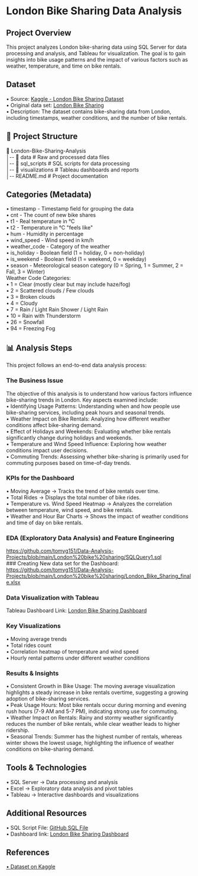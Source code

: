 # London Bike Sharing Data Analysis
## Project Overview
This project analyzes London bike-sharing data using SQL Server for data processing and analysis, and Tableau for visualization. The goal is to gain insights into bike usage patterns and the impact of various factors such as weather, temperature, and time on bike rentals.

## Dataset
•	Source: <a href="https://www.kaggle.com/datasets/hmavrodiev/london-bike-sharing-dataset">
Kaggle - London Bike Sharing Dataset
</a><br/>
•	Original data set: <a href="https://github.com/tomyg151/Data-Analysis-Projects/blob/main/London%20bike%20sharing/original_data_london_merged.csv">London Bike Sharing
</a> <br/>
•	Description: The dataset contains bike-sharing data from London, including   timestamps, weather conditions, and the number of bike rentals.

## 📁 Project Structure
📂 London-Bike-Sharing-Analysis<br/>
│-- 📁 data                # Raw and processed data files<br/>
│-- 📁 sql_scripts         # SQL scripts for data processing<br/>
│-- 📁 visualizations      # Tableau dashboards and reports<br/>
│-- README.md             # Project documentation<br/>

## Categories (Metadata)
•	timestamp - Timestamp field for grouping the data<br/>
•	cnt - The count of new bike shares<br/>
•	t1 - Real temperature in °C<br/>
•	t2 - Temperature in °C "feels like"<br/>
•	hum - Humidity in percentage<br/>
•	wind_speed - Wind speed in km/h<br/>
•	weather_code - Category of the weather<br/>
•	is_holiday - Boolean field (1 = holiday, 0 = non-holiday)<br/>
•	is_weekend - Boolean field (1 = weekend, 0 = weekday)<br/>
•	season - Meteorological season category (0 = Spring, 1 = Summer, 2 = Fall, 3 = Winter)<br/>
Weather Code Categories:<br/>
•	1 = Clear (mostly clear but may include haze/fog)<br/>
•	2 = Scattered clouds / Few clouds<br/>
•	3 = Broken clouds<br/>
•	4 = Cloudy<br/>
•	7 = Rain / Light Rain Shower / Light Rain<br/>
•	10 = Rain with Thunderstorm<br/>
•	26 = Snowfall<br/>
•	94 = Freezing Fog<br/>

## 📊 Analysis Steps
This project follows an end-to-end data analysis process:<br/>

### The Business Issue
The objective of this analysis is to understand how various factors influence bike-sharing trends in London. Key aspects examined include:<br/>
•	Identifying Usage Patterns: Understanding when and how people use bike-sharing services, including peak hours and seasonal trends.<br/>
•	Weather Impact on Bike Rentals: Analyzing how different weather conditions affect bike-sharing demand.<br/>
•	Effect of Holidays and Weekends: Evaluating whether bike rentals significantly change during holidays and weekends.<br/>
•	Temperature and Wind Speed Influence: Exploring how weather conditions impact user decisions.<br/>
•	Commuting Trends: Assessing whether bike-sharing is primarily used for commuting purposes based on time-of-day trends.<br/>

### KPIs for the Dashboard
•	Moving Average → Tracks the trend of bike rentals over time.<br/>
•	Total Rides → Displays the total number of bike rides.<br/>
•	Temperature vs. Wind Speed Heatmap → Analyzes the correlation between temperature, wind speed, and bike rentals.<br/>
•	Weather and Hour Bar Charts → Shows the impact of weather conditions and time of day on bike rentals.<br/>

### EDA (Exploratory Data Analysis) and Feature Engineering
<a href="https://github.com/tomyg151/Data-Analysis-Projects/blob/main/London%20bike%20sharing/SQLQuery1.sql">
https://github.com/tomyg151/Data-Analysis-Projects/blob/main/London%20bike%20sharing/SQLQuery1.sql
</a><br/>
### Creating New data set for the Dashboard:
<a href="https://github.com/tomyg151/Data-Analysis-Projects/blob/main/London%20bike%20sharing/London_Bike_Sharing_finale.xlsx"> 
https://github.com/tomyg151/Data-Analysis-Projects/blob/main/London%20bike%20sharing/London_Bike_Sharing_finale.xlsx
</a>

### Data Visualization with Tableau
Tableau Dashboard Link:
<a href="https://public.tableau.com/app/profile/tom3837/viz/LondonBikeSharing_17393803776540/LondonBikesSharing?publish=yes" >
London Bike Sharing Dashboard
</a>

### Key Visualizations
•	Moving average trends<br/>
•	Total rides count<br/>
•	Correlation heatmap of temperature and wind speed<br/>
•	Hourly rental patterns under different weather conditions<br/>

### Results & Insights
• Consistent Growth in Bike Usage: The moving average visualization highlights a steady increase in bike rentals overtime, suggesting a growing adoption of bike-sharing services.<br/>
• Peak Usage Hours: Most bike rentals occur during morning and evening rush hours (7-9 AM and 5-7 PM), indicating strong use for commuting.<br/>
• Weather Impact on Rentals: Rainy and stormy weather significantly reduces the number of bike rentals, while clear weather leads to higher ridership.<br/>
• Seasonal Trends: Summer has the highest number of rentals, whereas winter shows the lowest usage, highlighting the influence of weather conditions on bike-sharing demand.<br/>

## Tools & Technologies
•	SQL Server → Data processing and analysis<br/>
•	Excel → Exploratory data analysis and pivot tables<br/>
•	Tableau → Interactive dashboards and visualizations<br/>

## Additional Resources 
•	SQL Script File: <a href="https://github.com/yourusername/London-Bike-Sharing-Analysis/sql_scripts/london_bike_sharing.sql">
GitHub SQL File
</a><br/>
•	Dashboard link: <a href="https://public.tableau.com/app/profile/tom3837/viz/LondonBikeSharing_17393803776540/LondonBikesSharing?publish=yes">
London Bike Sharing Dashboard
</a><br/>
## References
<a href="https://www.kaggle.com/datasets/hmavrodiev/london-bike-sharing-dataset">
  •	Dataset on Kaggle
</a>

